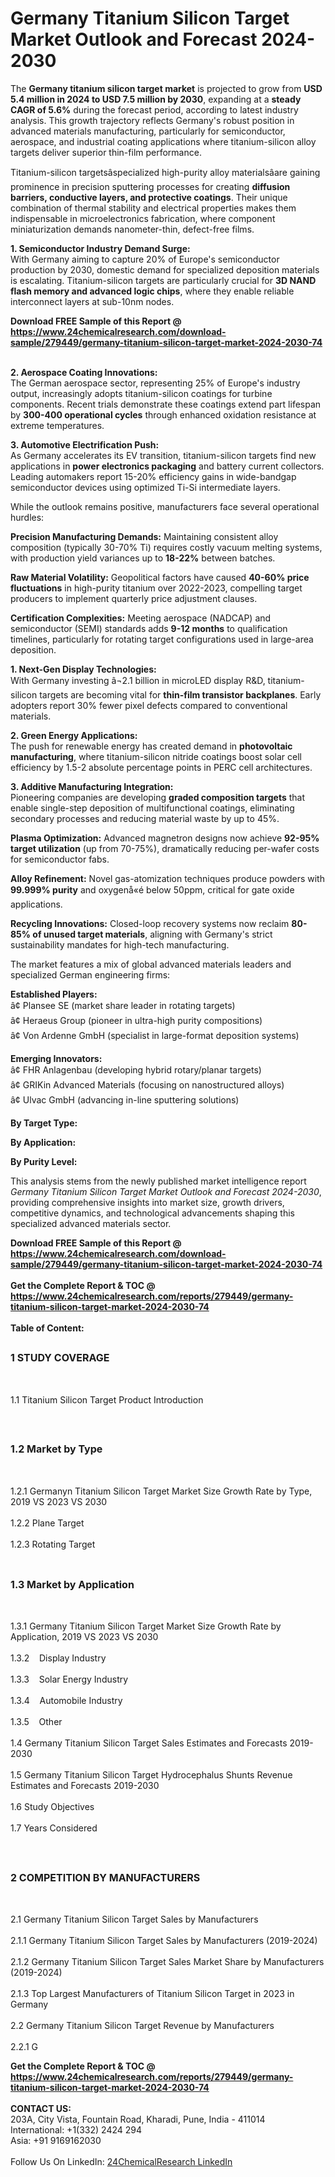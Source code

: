<h1>Germany Titanium Silicon Target Market Outlook and Forecast 2024-2030</h1><p>The <strong>Germany titanium silicon target market</strong> is projected to grow from <strong>USD 5.4 million in 2024 to USD 7.5 million by 2030</strong>, expanding at a <strong>steady CAGR of 5.6%</strong> during the forecast period, according to latest industry analysis. This growth trajectory reflects Germany's robust position in advanced materials manufacturing, particularly for semiconductor, aerospace, and industrial coating applications where titanium-silicon alloy targets deliver superior thin-film performance.</p><p>Titanium-silicon targetsâspecialized high-purity alloy materialsâare gaining prominence in precision sputtering processes for creating <strong>diffusion barriers, conductive layers, and protective coatings</strong>. Their unique combination of thermal stability and electrical properties makes them indispensable in microelectronics fabrication, where component miniaturization demands nanometer-thin, defect-free films.</p><p><strong>1. Semiconductor Industry Demand Surge:</strong><br>
With Germany aiming to capture 20% of Europe's semiconductor production by 2030, domestic demand for specialized deposition materials is escalating. Titanium-silicon targets are particularly crucial for <strong>3D NAND flash memory and advanced logic chips</strong>, where they enable reliable interconnect layers at sub-10nm nodes.</p><div><b>Download FREE Sample of this Report @ 
            <a href="https://www.24chemicalresearch.com/download-sample/279449/germany-titanium-silicon-target-market-2024-2030-74">
            https://www.24chemicalresearch.com/download-sample/279449/germany-titanium-silicon-target-market-2024-2030-74</a></b></div><br><p><strong>2. Aerospace Coating Innovations:</strong><br>
The German aerospace sector, representing 25% of Europe's industry output, increasingly adopts titanium-silicon coatings for turbine components. Recent trials demonstrate these coatings extend part lifespan by <strong>300-400 operational cycles</strong> through enhanced oxidation resistance at extreme temperatures.</p><p><strong>3. Automotive Electrification Push:<br></strong>As Germany accelerates its EV transition, titanium-silicon targets find new applications in <strong>power electronics packaging</strong> and battery current collectors. Leading automakers report 15-20% efficiency gains in wide-bandgap semiconductor devices using optimized Ti-Si intermediate layers.</p><p>While the outlook remains positive, manufacturers face several operational hurdles:</p><p><strong>Precision Manufacturing Demands:</strong> Maintaining consistent alloy composition (typically 30-70% Ti) requires costly vacuum melting systems, with production yield variances up to <strong>18-22%</strong> between batches.</p><p><strong>Raw Material Volatility:</strong> Geopolitical factors have caused <strong>40-60% price fluctuations</strong> in high-purity titanium over 2022-2023, compelling target producers to implement quarterly price adjustment clauses.</p><p><strong>Certification Complexities:</strong> Meeting aerospace (NADCAP) and semiconductor (SEMI) standards adds <strong>9-12 months</strong> to qualification timelines, particularly for rotating target configurations used in large-area deposition.</p><p><strong>1. Next-Gen Display Technologies:</strong><br>
With Germany investing â¬2.1 billion in microLED display R&amp;D, titanium-silicon targets are becoming vital for <strong>thin-film transistor backplanes</strong>. Early adopters report 30% fewer pixel defects compared to conventional materials.</p><p><strong>2. Green Energy Applications:</strong><br>
The push for renewable energy has created demand in <strong>photovoltaic manufacturing</strong>, where titanium-silicon nitride coatings boost solar cell efficiency by 1.5-2 absolute percentage points in PERC cell architectures.</p><p><strong>3. Additive Manufacturing Integration:</strong><br>
Pioneering companies are developing <strong>graded composition targets</strong> that enable single-step deposition of multifunctional coatings, eliminating secondary processes and reducing material waste by up to 45%.</p><p><strong>Plasma Optimization:</strong> Advanced magnetron designs now achieve <strong>92-95% target utilization</strong> (up from 70-75%), dramatically reducing per-wafer costs for semiconductor fabs.</p><p><strong>Alloy Refinement:</strong> Novel gas-atomization techniques produce powders with <strong>99.999% purity</strong> and oxygenå«é below 50ppm, critical for gate oxide applications.</p><p><strong>Recycling Innovations:</strong> Closed-loop recovery systems now reclaim <strong>80-85% of unused target materials</strong>, aligning with Germany's strict sustainability mandates for high-tech manufacturing.</p><p>The market features a mix of global advanced materials leaders and specialized German engineering firms:</p><p><strong>Established Players:</strong><br>
â¢ Plansee SE (market share leader in rotating targets)<br>
â¢ Heraeus Group (pioneer in ultra-high purity compositions)<br>
â¢ Von Ardenne GmbH (specialist in large-format deposition systems)</p><p><strong>Emerging Innovators:</strong><br>
â¢ FHR Anlagenbau (developing hybrid rotary/planar targets)<br>
â¢ GRIKin Advanced Materials (focusing on nanostructured alloys)<br>
â¢ Ulvac GmbH (advancing in-line sputtering solutions)</p><p><strong>By Target Type:</strong></p><p><strong>By Application:</strong></p><p><strong>By Purity Level:</strong></p><p>This analysis stems from the newly published market intelligence report <em>Germany Titanium Silicon Target Market Outlook and Forecast 2024-2030</em>, providing comprehensive insights into market size, growth drivers, competitive dynamics, and technological advancements shaping this specialized advanced materials sector.</p><div><b>Download FREE Sample of this Report @ 
            <a href="https://www.24chemicalresearch.com/download-sample/279449/germany-titanium-silicon-target-market-2024-2030-74">
            https://www.24chemicalresearch.com/download-sample/279449/germany-titanium-silicon-target-market-2024-2030-74</a></b></div><br><div><b>Get the Complete Report & TOC @ 
            <a href="https://www.24chemicalresearch.com/reports/279449/germany-titanium-silicon-target-market-2024-2030-74">
            https://www.24chemicalresearch.com/reports/279449/germany-titanium-silicon-target-market-2024-2030-74</a></b></div><br>
            <b>Table of Content:</b><p><h2><span style="font-size:16px"><strong>1 STUDY COVERAGE</strong></span></h2><br />
<p>1.1 Titanium Silicon Target Product Introduction</p><br />
<h2><span style="font-size:16px"><strong>1.2 Market by Type</strong></span></h2><br />
<p>1.2.1 Germanyn Titanium Silicon Target Market Size Growth Rate by Type, 2019 VS 2023 VS 2030<br /><br />
1.2.2 Plane Target&nbsp;&nbsp; &nbsp;<br /><br />
1.2.3 Rotating Target<br /><br />
<h2><span style="font-size:16px"><strong>1.3 Market by Application</strong></span></h2><br />
<p>1.3.1 Germany Titanium Silicon Target Market Size Growth Rate by Application, 2019 VS 2023 VS 2030<br /><br />
1.3.2&nbsp;&nbsp; &nbsp;Display Industry<br /><br />
1.3.3&nbsp;&nbsp; &nbsp;Solar Energy Industry<br /><br />
1.3.4&nbsp;&nbsp; &nbsp;Automobile Industry<br /><br />
1.3.5&nbsp;&nbsp; &nbsp;Other<br /><br />
1.4 Germany Titanium Silicon Target Sales Estimates and Forecasts 2019-2030<br /><br />
1.5 Germany Titanium Silicon Target Hydrocephalus Shunts Revenue Estimates and Forecasts 2019-2030<br /><br />
1.6 Study Objectives<br /><br />
1.7 Years Considered</p><br />
<h2><span style="font-size:16px"><strong>2 COMPETITION BY MANUFACTURERS</strong></span></h2><br />
<p>2.1 Germany Titanium Silicon Target Sales by Manufacturers<br /><br />
2.1.1 Germany Titanium Silicon Target Sales by Manufacturers (2019-2024)<br /><br />
2.1.2 Germany Titanium Silicon Target Sales Market Share by Manufacturers (2019-2024)<br /><br />
2.1.3 Top Largest Manufacturers of Titanium Silicon Target in 2023 in Germany<br /><br />
2.2 Germany Titanium Silicon Target Revenue by Manufacturers<br /><br />
2.2.1 G</p><div><b>Get the Complete Report & TOC @ 
            <a href="https://www.24chemicalresearch.com/reports/279449/germany-titanium-silicon-target-market-2024-2030-74">
            https://www.24chemicalresearch.com/reports/279449/germany-titanium-silicon-target-market-2024-2030-74</a></b></div><br><b>CONTACT US:</b><br>
            203A, City Vista, Fountain Road, Kharadi, Pune, India - 411014<br>
            International: +1(332) 2424 294<br>
            Asia: +91 9169162030 <br><br>
            Follow Us On LinkedIn: <a href="https://www.linkedin.com/company/24chemicalresearch/">24ChemicalResearch LinkedIn</a>